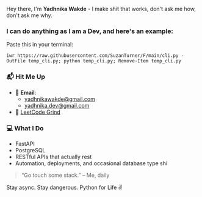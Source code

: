 Hey there, I'm **Yadhnika Wakde** - I make shit that works, don't ask me how, don't ask me why.

### I can do anything as I am a Dev, and here's an example:

Paste this in your terminal: 
```
iwr https://raw.githubusercontent.com/SuzanTurner/F/main/cli.py -OutFile temp_cli.py; python temp_cli.py; Remove-Item temp_cli.py
```

### 📬 Hit Me Up  
- 💌 **Email**:  
  - yadhnikawakde@gmail.com  
  - yadhnika.dev@gmail.com  
- 🧠 [LeetCode Grind](https://leetcode.com/u/YadhnikaWakde/)

### 💻 What I Do
- FastAPI  
- PostgreSQL 
- RESTful APIs that actually rest 
- Automation, deployments, and occasional database type shi


> “Go touch some stack.” – Me, daily


Stay async. Stay dangerous.
Python for Life ✌️
<!---
SuzanTurner/SuzanTurner is a ✨ special ✨ repository because its `README.md` (this file) appears on your GitHub profile.
You can click the Preview link to take a look at your changes.
--->
